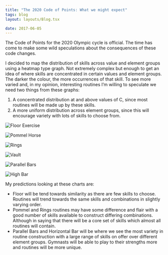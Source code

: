 ```yaml
---
title: "The 2020 Code of Points: What we might expect"
tags: blog
layout: layouts/Blog.tsx

date: 2017-06-05
---
```


The Code of Points for the 2020 Olympic cycle is official. The time has come to make some wild speculations about the consequences of these code changes.

<!--more-->

I decided to map the distribution of skills across value and element groups using a heatmap type graph. Not extremely complex but enough to get an idea of where skills are concentrated in certain values and element groups. The darker the colour, the more occurrences of that skill. To see more varied and, in my opinion, interesting routines I’m willing to speculate we need two things from these graphs:

1. A concentrated distribution at and above values of C, since most routines will be made up by these skills.
2. A more uniform distribution across element groups, since this will encourage variety with lots of skills to choose from.

![Floor Exercise](/graphs/fx.svg)

![Pommel Horse](/graphs/ph.svg)

![Rings](/graphs/sr.svg)

![Vault](/graphs/vt.svg)

![Parallel Bars](/graphs/pb.svg)

![High Bar](/graphs/hb.svg)

My predictions looking at these charts are:

- Floor will be tend towards similarity as there are few skills to choose. Routines will trend towards the same skills and combinations in slightly varying order.
- Pommel and Rings routines may have some difference and flair with a good number of skills available to construct differing combinations. Although in saying that there will be a core set of skills which almost all routines will contain.
- Parallel Bars and Horizontal Bar will be where we see the most variety in routine construction with a large range of skills on offer over different element groups. Gymnasts will be able to play to their strengths more and routines will be more unique.
